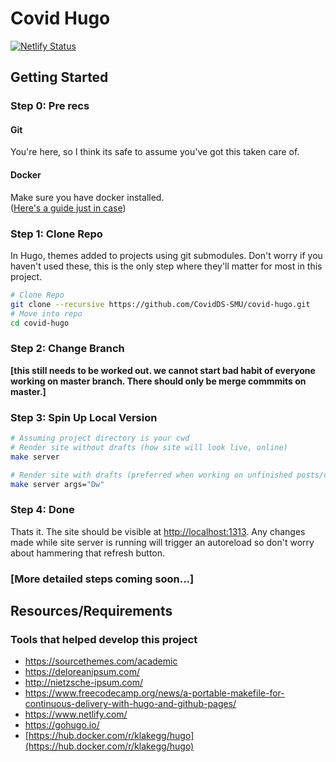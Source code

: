 
# Covid Hugo

[![Netlify Status](https://api.netlify.com/api/v1/badges/4c903640-00f4-4086-9b55-5b2c60f89bfc/deploy-status)](https://app.netlify.com/sites/ecstatic-kirch-e1f78c/deploys)

## Getting Started

### Step 0: Pre recs

#### Git

You're here, so I think its safe to assume you've got
this taken care of.

#### Docker

Make sure you have docker installed.  
([Here's a guide just in case](https://www.docker.com/get-started))

### Step 1: Clone Repo  

In Hugo, themes added to projects using git submodules.
Don't worry if you haven't used these, this is the only
step where they'll matter for most in this project.

```bash
# Clone Repo
git clone --recursive https://github.com/CovidDS-SMU/covid-hugo.git  
# Move into repo
cd covid-hugo
```

### Step 2: Change Branch

**[this still needs to be worked out. we cannot
start bad habit of everyone working on master branch.
There should only be merge commmits on master.]**

### Step 3: Spin Up Local Version

```bash
# Assuming project directory is your cwd
# Render site without drafts (how site will look live, online)
make server

# Render site with drafts (preferred when working on unfinished posts/changes/projects)
make server args="Dw"
```

### Step 4: Done

Thats it. The site should be visible at
<http://localhost:1313>. Any changes made while site server is running will trigger an autoreload so don't worry
about hammering that refresh button.

### [More detailed steps coming soon...]

## Resources/Requirements

### Tools that helped develop this project

- <https://sourcethemes.com/academic>
- <https://deloreanipsum.com/>
- <http://nietzsche-ipsum.com/>
- <https://www.freecodecamp.org/news/a-portable-makefile-for-continuous-delivery-with-hugo-and-github-pages/>
- <https://www.netlify.com/>
- <https://gohugo.io/>
- [https://hub.docker.com/r/klakegg/hugo](https://hub.docker.com/r/klakegg/hugo)